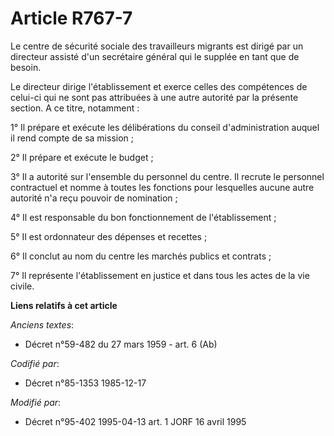 # Article R767-7

Le centre de sécurité sociale des travailleurs migrants est dirigé par un directeur assisté d'un secrétaire général qui le
supplée en tant que de besoin.

Le directeur dirige l'établissement et exerce celles des compétences de celui-ci qui ne sont pas attribuées à une autre
autorité par la présente section. A ce titre, notamment :

1° Il prépare et exécute les délibérations du conseil d'administration auquel il rend compte de sa mission ;

2° Il prépare et exécute le budget ;

3° Il a autorité sur l'ensemble du personnel du centre. Il recrute le personnel contractuel et nomme à toutes les fonctions
pour lesquelles aucune autre autorité n'a reçu pouvoir de nomination ;

4° Il est responsable du bon fonctionnement de l'établissement ;

5° Il est ordonnateur des dépenses et recettes ;

6° Il conclut au nom du centre les marchés publics et contrats ;

7° Il représente l'établissement en justice et dans tous les actes de la vie civile.

**Liens relatifs à cet article**

_Anciens textes_:

  - Décret n°59-482 du 27 mars 1959 - art. 6 (Ab)

_Codifié par_:

  - Décret n°85-1353 1985-12-17

_Modifié par_:

  - Décret n°95-402 1995-04-13 art. 1 JORF 16 avril 1995
